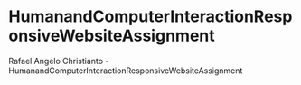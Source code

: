 # HumanandComputerInteractionResponsiveWebsiteAssignment
Rafael Angelo Christianto - HumanandComputerInteractionResponsiveWebsiteAssignment

